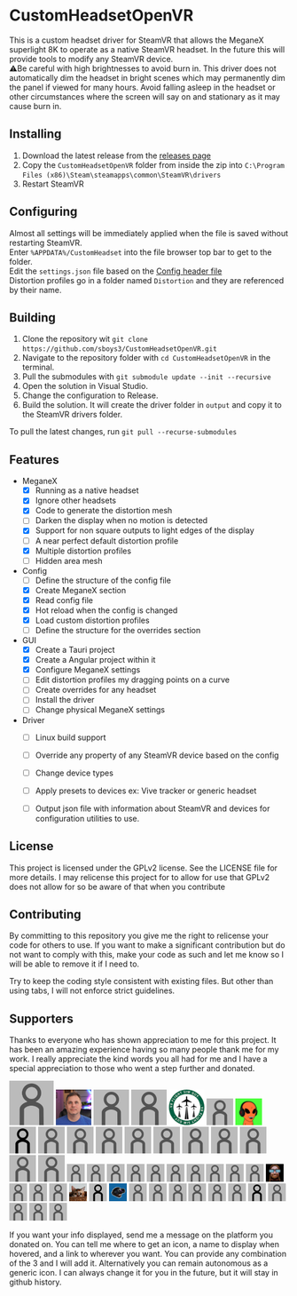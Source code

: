 # CustomHeadsetOpenVR
This is a custom headset driver for SteamVR that allows the MeganeX superlight 8K to operate as a native SteamVR headset. In the future this will provide tools to modify any SteamVR device.  
⚠️Be careful with high brightnesses to avoid burn in. This driver does not automatically dim the headset in bright scenes which may permanently dim the panel if viewed for many hours. Avoid falling asleep in the headset or other circumstances where the screen will say on and stationary as it may cause burn in.

## Installing
1. Download the latest release from the [releases page](https://github.com/sboys3/CustomHeadsetOpenVR/releases)
2. Copy the `CustomHeadsetOpenVR` folder from inside the zip into `C:\Program Files (x86)\Steam\steamapps\common\SteamVR\drivers` 
3. Restart SteamVR

## Configuring
Almost all settings will be immediately applied when the file is saved without restarting SteamVR.  
Enter `%APPDATA%/CustomHeadset` into the file browser top bar to get to the folder.  
Edit the `settings.json` file based on the [Config header file](./CustomHeadsetOpenVR/src/Config/Config.h)  
Distortion profiles go in a folder named `Distortion` and they are referenced by their name.  

## Building
1. Clone the repository wit `git clone https://github.com/sboys3/CustomHeadsetOpenVR.git`
2. Navigate to the repository folder with `cd CustomHeadsetOpenVR` in the terminal.
3. Pull the submodules with `git submodule update --init --recursive`
4. Open the solution in Visual Studio.
5. Change the configuration to Release.
6. Build the solution. It will create the driver folder in `output` and copy it to the SteamVR drivers folder.

To pull the latest changes, run `git pull --recurse-submodules`

## Features
- MeganeX
	- [x] Running as a native headset
	- [x] Ignore other headsets
	- [x] Code to generate the distortion mesh
	- [ ] Darken the display when no motion is detected
	- [X] Support for non square outputs to light edges of the display
	- [ ] A near perfect default distortion profile
	- [X] Multiple distortion profiles
	- [ ] Hidden area mesh
- Config
	- [ ] Define the structure of the config file
	- [X] Create MeganeX section
	- [X] Read config file
	- [X] Hot reload when the config is changed
	- [X] Load custom distortion profiles
	- [ ] Define the structure for the overrides section
- GUI
	- [X] Create a Tauri project
	- [X] Create a Angular project within it
	- [X] Configure MeganeX settings
	- [ ] Edit distortion profiles my dragging points on a curve
	- [ ] Create overrides for any headset
	- [ ] Install the driver
	- [ ] Change physical MeganeX settings
- Driver
	- [ ] Linux build support
	- [ ] Override any property of any SteamVR device based on the config
	- [ ] Change device types
	- [ ] Apply presets to devices ex: Vive tracker or generic headset
	- [ ] Output json file with information about SteamVR and devices for configuration utilities to use.


## License
This project is licensed under the GPLv2 license. See the LICENSE file for more details.
I may relicense this project for to allow for use that GPLv2 does not allow for so be aware of that when you contribute

## Contributing
By committing to this repository you give me the right to relicense your code for others to use. If you want to make a significant contribution but do not want to comply with this, make your code as such and let me know so I will be able to remove it if I need to.

Try to keep the coding style consistent with existing files. But other than using tabs, I will not enforce strict guidelines.


## Supporters
Thanks to everyone who has shown appreciation to me for this project. It has been an amazing experience having so many people thank me for my work. I really appreciate the kind words you all had for me and I have a special appreciation to those who went a step further and donated.

<picture><img src="https://raw.githubusercontent.com/sboys3/supporters/main/icons/default-anon.png" width="80" height="80"><img/></picture> [<picture><img src="https://raw.githubusercontent.com/sboys3/supporters/main/icons/773d6805d3aa80d1316a26ec1b364379.jpg" width="64" height="64"><img/></picture>](https://github.com/gregtakacs "Greg Takacs") <picture><img src="https://raw.githubusercontent.com/sboys3/supporters/main/icons/default-anon.png" width="64" height="64"><img/></picture> <picture><img src="https://raw.githubusercontent.com/sboys3/supporters/main/icons/default-anon.png" width="64" height="64"><img/></picture> [<picture><img src="https://raw.githubusercontent.com/sboys3/supporters/main/icons/3e9ac621e70bbe27c69d79f346c30491.jpg" width="64" height="64"><img/></picture>](https://www.youtube.com/c/VRFlightSimGuy "VR Flight Sim Guy") <picture><img src="https://raw.githubusercontent.com/sboys3/supporters/main/icons/default-anon.png" width="48" height="48"><img/></picture> [<picture><img src="https://raw.githubusercontent.com/sboys3/supporters/main/icons/f2abff6a17e0ff18d125e7ba7b003fb2.png" width="48" height="48"><img/></picture>](https://hookmanuk.itch.io/ "hookman") [<picture><img src="https://raw.githubusercontent.com/sboys3/supporters/main/icons/default.png" width="48" height="48"><img/></picture>](# "GoodyearBiff") <picture><img src="https://raw.githubusercontent.com/sboys3/supporters/main/icons/default-anon.png" width="48" height="48"><img/></picture> <picture><img src="https://raw.githubusercontent.com/sboys3/supporters/main/icons/default-anon.png" width="48" height="48"><img/></picture> <picture><img src="https://raw.githubusercontent.com/sboys3/supporters/main/icons/default-anon.png" width="48" height="48"><img/></picture> <picture><img src="https://raw.githubusercontent.com/sboys3/supporters/main/icons/default-anon.png" width="48" height="48"><img/></picture> <picture><img src="https://raw.githubusercontent.com/sboys3/supporters/main/icons/default-anon.png" width="48" height="48"><img/></picture> <picture><img src="https://raw.githubusercontent.com/sboys3/supporters/main/icons/default-anon.png" width="48" height="48"><img/></picture> <picture><img src="https://raw.githubusercontent.com/sboys3/supporters/main/icons/default-anon.png" width="48" height="48"><img/></picture> <picture><img src="https://raw.githubusercontent.com/sboys3/supporters/main/icons/default-anon.png" width="48" height="48"><img/></picture> <picture><img src="https://raw.githubusercontent.com/sboys3/supporters/main/icons/default-anon.png" width="48" height="48"><img/></picture> <picture><img src="https://raw.githubusercontent.com/sboys3/supporters/main/icons/default-anon.png" width="48" height="48"><img/></picture> <picture><img src="https://raw.githubusercontent.com/sboys3/supporters/main/icons/default-anon.png" width="32" height="32"><img/></picture> <picture><img src="https://raw.githubusercontent.com/sboys3/supporters/main/icons/default-anon.png" width="32" height="32"><img/></picture> <picture><img src="https://raw.githubusercontent.com/sboys3/supporters/main/icons/default-anon.png" width="32" height="32"><img/></picture> <picture><img src="https://raw.githubusercontent.com/sboys3/supporters/main/icons/default-anon.png" width="32" height="32"><img/></picture> <picture><img src="https://raw.githubusercontent.com/sboys3/supporters/main/icons/default-anon.png" width="32" height="32"><img/></picture> <picture><img src="https://raw.githubusercontent.com/sboys3/supporters/main/icons/default-anon.png" width="32" height="32"><img/></picture> <picture><img src="https://raw.githubusercontent.com/sboys3/supporters/main/icons/default-anon.png" width="32" height="32"><img/></picture> <picture><img src="https://raw.githubusercontent.com/sboys3/supporters/main/icons/default-anon.png" width="32" height="32"><img/></picture> <picture><img src="https://raw.githubusercontent.com/sboys3/supporters/main/icons/default-anon.png" width="32" height="32"><img/></picture> <picture><img src="https://raw.githubusercontent.com/sboys3/supporters/main/icons/default-anon.png" width="32" height="32"><img/></picture> [<picture><img src="https://raw.githubusercontent.com/sboys3/supporters/main/icons/04c6935fd569b309d57c3c0a51bea463.jpg" width="32" height="32"><img/></picture>](https://www.artstation.com/cless "") <picture><img src="https://raw.githubusercontent.com/sboys3/supporters/main/icons/default-anon.png" width="32" height="32"><img/></picture> <picture><img src="https://raw.githubusercontent.com/sboys3/supporters/main/icons/default-anon.png" width="32" height="32"><img/></picture> <picture><img src="https://raw.githubusercontent.com/sboys3/supporters/main/icons/default-anon.png" width="32" height="32"><img/></picture> [<picture><img src="https://raw.githubusercontent.com/sboys3/supporters/main/icons/cbcb907081b8d18f7bcc2755ef8f72ef.jpg" width="32" height="32"><img/></picture>](https://github.com/hsinyu-chen "hsin yu,chen") [<picture><img src="https://raw.githubusercontent.com/sboys3/supporters/main/icons/default.png" width="32" height="32"><img/></picture>](# "Nick Babalis") [<picture><img src="https://raw.githubusercontent.com/sboys3/supporters/main/icons/faec663d3c4ea4ce4341e621eaeab573.jpg" width="32" height="32"><img/></picture>](https://www.youtube.com/@MartydudeVR "MartydudeVR") <picture><img src="https://raw.githubusercontent.com/sboys3/supporters/main/icons/default-anon.png" width="32" height="32"><img/></picture> <picture><img src="https://raw.githubusercontent.com/sboys3/supporters/main/icons/default-anon.png" width="32" height="32"><img/></picture> <picture><img src="https://raw.githubusercontent.com/sboys3/supporters/main/icons/default-anon.png" width="32" height="32"><img/></picture> <picture><img src="https://raw.githubusercontent.com/sboys3/supporters/main/icons/default-anon.png" width="32" height="32"><img/></picture> <picture><img src="https://raw.githubusercontent.com/sboys3/supporters/main/icons/default-anon.png" width="32" height="32"><img/></picture> <picture><img src="https://raw.githubusercontent.com/sboys3/supporters/main/icons/default-anon.png" width="32" height="32"><img/></picture> [<picture><img src="https://raw.githubusercontent.com/sboys3/supporters/main/icons/default.png" width="32" height="32"><img/></picture>](# "SparkerInVR") <picture><img src="https://raw.githubusercontent.com/sboys3/supporters/main/icons/default-anon.png" width="32" height="32"><img/></picture> <picture><img src="https://raw.githubusercontent.com/sboys3/supporters/main/icons/default-anon.png" width="32" height="32"><img/></picture> <picture><img src="https://raw.githubusercontent.com/sboys3/supporters/main/icons/default-anon.png" width="32" height="32"><img/></picture> <picture><img src="https://raw.githubusercontent.com/sboys3/supporters/main/icons/default-anon.png" width="32" height="32"><img/></picture> 

If you want your info displayed, send me a message on the platform you donated on. You can tell me where to get an icon, a name to display when hovered, and a link to wherever you want. You can provide any combination of the 3 and I will add it. Alternatively you can remain autonomous as a generic icon. I can always change it for you in the future, but it will stay in github history.
